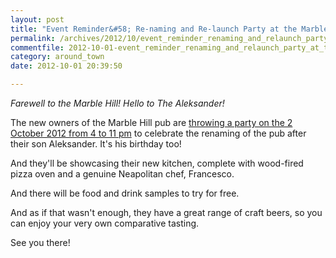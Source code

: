 ```yaml
---
layout: post
title: "Event Reminder&#58; Re-naming and Re-launch Party at the Marble Hill Pub - 2 October 2012"
permalink: /archives/2012/10/event_reminder_renaming_and_relaunch_party_at_the.html
commentfile: 2012-10-01-event_reminder_renaming_and_relaunch_party_at_the
category: around_town
date: 2012-10-01 20:39:50

---
```


*Farewell to the Marble Hill! Hello to The Aleksander!*

The new owners of the Marble Hill pub are [throwing a party on the 2 October 2012 from 4 to 11 pm](https://stmargarets.london/event/party/200705143620) to celebrate the renaming of the pub after their son Aleksander. It's his birthday too!

And they'll be showcasing their new kitchen, complete with wood-fired pizza oven and a genuine Neapolitan chef, Francesco.

And there will be food and drink samples to try for free.

And as if that wasn't enough, they have a great range of craft beers, so you can enjoy your very own comparative tasting.

See you there!

